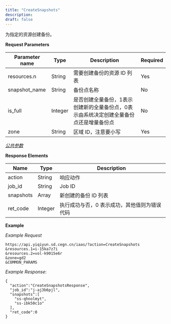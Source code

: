 ```yaml
---
title: "CreateSnapshots"
description: 
draft: false
---
```




为指定的资源创建备份。

**Request Parameters**

| Parameter name | Type | Description | Required |
| --- | --- | --- | --- |
| resources.n | String | 需要创建备份的资源 ID 列表 | Yes |
| snapshot_name | String | 备份点名称 | No |
| is_full | Integer | 是否创建全量备份，1表示创建新的全量备份点，0表示由系统决定创建全量备份点还是增量备份点 | No |
| zone | String | 区域 ID，注意要小写 | Yes |

[_公共参数_](../../../parameters/)

**Response Elements**

| Name | Type | Description |
| --- | --- | --- |
| action | String | 响应动作 |
| job_id | String | Job ID |
| snapshots | Array | 新创建的备份 ID 列表 |
| ret_code | Integer | 执行成功与否，0 表示成功，其他值则为错误代码 |

**Example**

_Example Request_

```
https://api.yiqiyun.sd.cegn.cn/iaas/?action=CreateSnapshots
&resources.1=i-15ka7z7i
&resources.2=vol-k9015e6r
&zone=gd2
&COMMON_PARAMS
```

_Example Response_:

```
{
  "action":"CreateSnapshotsResponse",
  "job_id":"j-aj3b6pjl",
  "snapshots":[
    "ss-qhnolmyt",
    "ss-ibk50c1o"
  ],
  "ret_code":0
}
```
